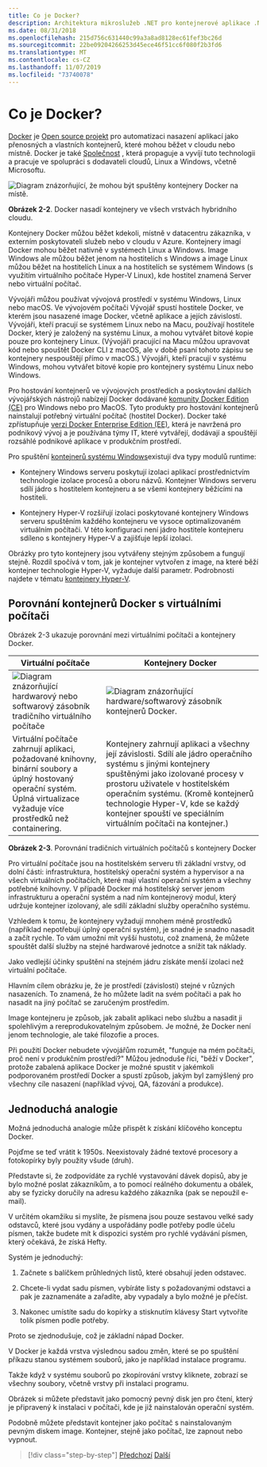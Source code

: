 ```yaml
---
title: Co je Docker?
description: Architektura mikroslužeb .NET pro kontejnerové aplikace .NET | Co je Docker?
ms.date: 08/31/2018
ms.openlocfilehash: 215d756c631440c99a3a8ad8128ec61fef3bc26d
ms.sourcegitcommit: 22be09204266253d45ece46f51cc6f080f2b3fd6
ms.translationtype: MT
ms.contentlocale: cs-CZ
ms.lasthandoff: 11/07/2019
ms.locfileid: "73740078"
---
```

# <a name="what-is-docker"></a>Co je Docker?

[Docker](https://www.docker.com/) je [Open source projekt](https://github.com/docker/docker) pro automatizaci nasazení aplikací jako přenosných a vlastních kontejnerů, které mohou běžet v cloudu nebo místně. Docker je také [Společnost](https://www.docker.com/) , která propaguje a vyvíjí tuto technologii a pracuje ve spolupráci s dodavateli cloudů, Linux a Windows, včetně Microsoftu.

![Diagram znázorňující, že mohou být spuštěny kontejnery Docker na místě.](./media/docker-defined/docker-containers-run-anywhere.png)

**Obrázek 2-2**. Docker nasadí kontejnery ve všech vrstvách hybridního cloudu.

Kontejnery Docker můžou běžet kdekoli, místně v datacentru zákazníka, v externím poskytovateli služeb nebo v cloudu v Azure. Kontejnery imagí Docker mohou běžet nativně v systémech Linux a Windows. Image Windows ale můžou běžet jenom na hostitelích s Windows a image Linux můžou běžet na hostitelích Linux a na hostitelích se systémem Windows (s využitím virtuálního počítače Hyper-V Linux), kde hostitel znamená Server nebo virtuální počítač.

Vývojáři můžou používat vývojová prostředí v systému Windows, Linux nebo macOS. Ve vývojovém počítači Vývojář spustí hostitele Docker, ve kterém jsou nasazené image Docker, včetně aplikace a jejích závislostí. Vývojáři, kteří pracují se systémem Linux nebo na Macu, používají hostitele Docker, který je založený na systému Linux, a mohou vytvářet bitové kopie pouze pro kontejnery Linux. (Vývojáři pracující na Macu můžou upravovat kód nebo spouštět Docker CLI z macOS, ale v době psaní tohoto zápisu se kontejnery nespouštějí přímo v macOS.) Vývojáři, kteří pracují v systému Windows, mohou vytvářet bitové kopie pro kontejnery systému Linux nebo Windows.

Pro hostování kontejnerů ve vývojových prostředích a poskytování dalších vývojářských nástrojů nabízejí Docker dodávané [komunity Docker Edition (CE)](https://www.docker.com/community-edition) pro Windows nebo pro MacOS. Tyto produkty pro hostování kontejnerů nainstalují potřebný virtuální počítač (hostitel Docker). Docker také zpřístupňuje [verzi Docker Enterprise Edition (EE)](https://www.docker.com/enterprise-edition), která je navržená pro podnikový vývoj a je používána týmy IT, které vytvářejí, dodávají a spouštějí rozsáhlé podnikové aplikace v produkčním prostředí.

Pro spuštění [kontejnerů systému Windows](/virtualization/windowscontainers/about/)existují dva typy modulů runtime:

- Kontejnery Windows serveru poskytují izolaci aplikací prostřednictvím technologie izolace procesů a oboru názvů. Kontejner Windows serveru sdílí jádro s hostitelem kontejneru a se všemi kontejnery běžícími na hostiteli.

- Kontejnery Hyper-V rozšiřují izolaci poskytované kontejnery Windows serveru spuštěním každého kontejneru ve vysoce optimalizovaném virtuálním počítači. V této konfiguraci není jádro hostitele kontejneru sdíleno s kontejnery Hyper-V a zajišťuje lepší izolaci.

Obrázky pro tyto kontejnery jsou vytvářeny stejným způsobem a fungují stejně. Rozdíl spočívá v tom, jak je kontejner vytvořen z image, na které běží kontejner technologie Hyper-V, vyžaduje další parametr. Podrobnosti najdete v tématu [kontejnery Hyper-V](https://docs.microsoft.com/virtualization/windowscontainers/manage-containers/hyperv-container).

## <a name="comparing-docker-containers-with-virtual-machines"></a>Porovnání kontejnerů Docker s virtuálními počítači

Obrázek 2-3 ukazuje porovnání mezi virtuálními počítači a kontejnery Docker.

| Virtuální počítače | Kontejnery Docker |
| -----------------| ------------------|
|![Diagram znázorňující hardwarový nebo softwarový zásobník tradičního virtuálního počítače](./media/docker-defined/virtual-machine-hardware-software.png)|![Diagram znázorňující hardware/softwarový zásobník kontejnerů Docker.](./media/docker-defined/docker-container-hardware-software.png)|
|Virtuální počítače zahrnují aplikaci, požadované knihovny, binární soubory a úplný hostovaný operační systém. Úplná virtualizace vyžaduje více prostředků než containering. | Kontejnery zahrnují aplikaci a všechny její závislosti. Sdílí ale jádro operačního systému s jinými kontejnery spuštěnými jako izolované procesy v prostoru uživatele v hostitelském operačním systému. (Kromě kontejnerů technologie Hyper-V, kde se každý kontejner spouští ve speciálním virtuálním počítači na kontejner.) |

**Obrázek 2-3**. Porovnání tradičních virtuálních počítačů s kontejnery Docker

Pro virtuální počítače jsou na hostitelském serveru tři základní vrstvy, od dolní části: infrastruktura, hostitelský operační systém a hypervisor a na všech virtuálních počítačích, které mají vlastní operační systém a všechny potřebné knihovny. V případě Docker má hostitelský server jenom infrastrukturu a operační systém a nad ním kontejnerový modul, který udržuje kontejner izolovaný, ale sdílí základní služby operačního systému.

Vzhledem k tomu, že kontejnery vyžadují mnohem méně prostředků (například nepotřebují úplný operační systém), je snadné je snadno nasadit a začít rychle. To vám umožní mít vyšší hustotu, což znamená, že můžete spouštět další služby na stejné hardwarové jednotce a snížit tak náklady.

Jako vedlejší účinky spuštění na stejném jádru získáte menší izolaci než virtuální počítače.

Hlavním cílem obrázku je, že je prostředí (závislosti) stejné v různých nasazeních. To znamená, že ho můžete ladit na svém počítači a pak ho nasadit na jiný počítač se zaručeným prostředím.

Image kontejneru je způsob, jak zabalit aplikaci nebo službu a nasadit ji spolehlivým a rereprodukovatelným způsobem. Je možné, že Docker není jenom technologie, ale také filozofie a proces.

Při použití Docker nebudete vývojářům rozumět, "funguje na mém počítači, proč není v produkčním prostředí?" Můžou jednoduše říci, "běží v Docker", protože zabalená aplikace Docker je možné spustit v jakémkoli podporovaném prostředí Docker a spustí způsob, jakým byl zamýšlený pro všechny cíle nasazení (například vývoj, QA, fázování a produkce).

## <a name="a-simple-analogy"></a>Jednoduchá analogie

Možná jednoduchá analogie může přispět k získání klíčového konceptu Docker.

Pojďme se teď vrátit k 1950s. Neexistovaly žádné textové procesory a fotokopírky byly použity všude (druh).

Představte si, že zodpovídáte za rychlé vystavování dávek dopisů, aby je bylo možné poslat zákazníkům, a to pomocí reálného dokumentu a obálek, aby se fyzicky doručily na adresu každého zákazníka (pak se nepoužil e-mail).

V určitém okamžiku si myslíte, že písmena jsou pouze sestavou velké sady odstavců, které jsou vydány a uspořádány podle potřeby podle účelu písmen, takže budete mít k dispozici systém pro rychlé vydávání písmen, který očekává, že získá Hefty.

Systém je jednoduchý:

1. Začnete s balíčkem průhledných listů, které obsahují jeden odstavec.

2. Chcete-li vydat sadu písmen, vybíráte listy s požadovanými odstavci a pak je zaznamenáte a zařadíte, aby vypadaly a bylo možné je přečíst.

3. Nakonec umístíte sadu do kopírky a stisknutím klávesy Start vytvoříte tolik písmen podle potřeby.

Proto se zjednodušuje, což je základní nápad Docker.

V Docker je každá vrstva výslednou sadou změn, které se po spuštění příkazu stanou systémem souborů, jako je například instalace programu.

Takže když v systému souborů po zkopírování vrstvy kliknete, zobrazí se všechny soubory, včetně vrstvy při instalaci programu.

Obrázek si můžete představit jako pomocný pevný disk jen pro čtení, který je připravený k instalaci v počítači, kde je již nainstalován operační systém.

Podobně můžete představit kontejner jako počítač s nainstalovaným pevným diskem image. Kontejner, stejně jako počítač, lze zapnout nebo vypnout.

>[!div class="step-by-step"]
>[Předchozí](index.md)
>[Další](docker-terminology.md)
